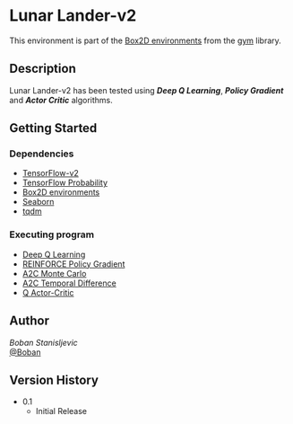 # Lunar Lander-v2
This environment is part of the [Box2D environments](https://www.gymlibrary.ml/environments/box2d/) from the [gym](https://www.gymlibrary.ml/) library. 
## Description
Lunar Lander-v2 has been tested using ***Deep Q Learning***, ***Policy Gradient*** and ***Actor Critic*** algorithms.
## Getting Started
### Dependencies
+ [TensorFlow-v2](https://www.tensorflow.org/resources/learn-ml?gclid=Cj0KCQjwz96WBhC8ARIsAATR250n3d06htjOi2LgNLJwxvVIvFgcFyb8_MPiK66tsFpwqWN9TvPyB94aAiWSEALw_wcB)
+ [TensorFlow Probability](https://www.tensorflow.org/probability)
+ [Box2D environments](https://www.gymlibrary.ml/environments/box2d/)
+ [Seaborn](https://seaborn.pydata.org/)
+ [tqdm](https://tqdm.github.io/)
### Executing program
+ [Deep Q Learning](https://github.com/Boban00S/Lunar-Lander/blob/main/deep_q_learning/Deep%20Q%20Learning.ipynb)
+ [REINFORCE Policy Gradient](https://github.com/Boban00S/Lunar-Lander/blob/main/policy_gradient/Policy%20Gradient.ipynb)
+ [A2C Monte Carlo](https://github.com/Boban00S/Lunar-Lander/blob/main/actor_critic/Actor%20Critic.ipynb)
+ [A2C Temporal Difference](https://github.com/Boban00S/Lunar-Lander/blob/main/actor_critic/Actor%20Critic.ipynb)
+ [Q Actor-Critic](https://github.com/Boban00S/Lunar-Lander/blob/main/actor_critic/Actor%20Critic.ipynb)
## Author
*Boban Stanisljevic* <br /> [@Boban](https://www.linkedin.com/in/bobanstanisljevic/)
## Version History
+ 0.1
  + Initial Release
